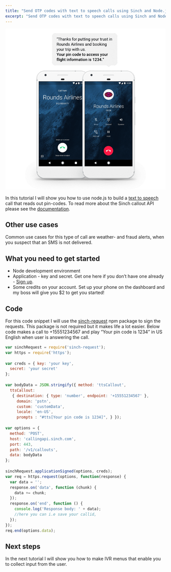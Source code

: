```yaml
---
title: "Send OTP codes with text to speech calls using Sinch and Node.js"
excerpt: "Send OTP codes with text to speech calls using Sinch and Node.js In this tutorial you will learn how to use node.js to build a text to speech call that reads out pin-codes."
---
```

![pincodes-texttospeech.png](images/a6712af-pincodes-texttospeech.png)

In this tutorial I will show you how to use node.js to build a [text to speech](https://en.wikipedia.org/wiki/Speech_synthesis) call that reads out pin-codes. To read more about the Sinch callout API please see the [documentation](doc:voice-rest-api-calling-api#section-text-to-speech).

## Other use cases

Common use cases for this type of call are weather- and fraud alerts, when you suspect that an SMS is not delivered.

## What you need to get started

 - Node development environment
 - Application - key and secret. Get one here if you don’t have one already - [Sign up](https://portal.sinch.com/#/signup).
 - Some credits on your account. Set up your phone on the dashboard and my boss will give you $2 to get you started\!

## Code

For this code snippet I will use the [sinch-request](https://www.npmjs.com/package/sinch-request) npm package to sign the requests. This package is not required but it makes life a lot easier. Below code makes a call to +15551234567 and play “Your pin code is 1234” in US English when user is answering the call.

```javascript
var sinchRequest = require('sinch-request');
var https = require('https');

var creds = { key: 'your key',
  secret: 'your secret'
};

var bodyData = JSON.stringify({ method: 'ttsCallout',
  ttsCallout:
   { destination: { type: 'number', endpoint: '+15551234567' },
     domain: 'pstn',
     custom: 'customData',
     locale: 'en-US',
     prompts : "#tts[Your pin code is 1234]", } });

var options = {
  method: 'POST',
  host: 'callingapi.sinch.com',
  port: 443,
  path: '/v1/callouts',
  data: bodyData
};

sinchRequest.applicationSigned(options, creds);
var req = https.request(options, function(response) {
  var data = '';
  response.on('data', function (chunk) {
    data += chunk;
  });
  response.on('end', function () {
    console.log('Response body: ' + data);
    //here you can i.e save your callid,
  });
});
req.end(options.data);
```

## Next steps

In the next tutorial I will show you how to make IVR menus that enable you to collect input from the user.

